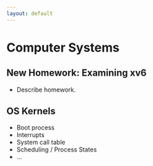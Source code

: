 ```yaml
---
layout: default
---
```


# Computer Systems

## New Homework: Examining xv6

 - Describe homework.

## OS Kernels

 - Boot process
 - Interrupts
 - System call table
 - Scheduling / Process States
 - ...
